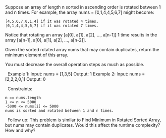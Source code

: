 Suppose an array of length n sorted in ascending order is rotated between 1 and n times. For example, the array nums = [0,1,4,4,5,6,7] might become:


	[4,5,6,7,0,1,4] if it was rotated 4 times.
	[0,1,4,4,5,6,7] if it was rotated 7 times.


Notice that rotating an array [a[0], a[1], a[2], ..., a[n-1]] 1 time results in the array [a[n-1], a[0], a[1], a[2], ..., a[n-2]].

Given the sorted rotated array nums that may contain duplicates, return the minimum element of this array.

You must decrease the overall operation steps as much as possible.

 
Example 1:
Input: nums = [1,3,5]
Output: 1
Example 2:
Input: nums = [2,2,2,0,1]
Output: 0

 
Constraints:


	n == nums.length
	1 <= n <= 5000
	-5000 <= nums[i] <= 5000
	nums is sorted and rotated between 1 and n times.


 
Follow up: This problem is similar to Find Minimum in Rotated Sorted Array, but nums may contain duplicates. Would this affect the runtime complexity? How and why?

 
